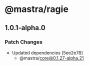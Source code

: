# @mastra/ragie

## 1.0.1-alpha.0

### Patch Changes

- Updated dependencies [5ee2e78]
  - @mastra/core@0.1.27-alpha.21
